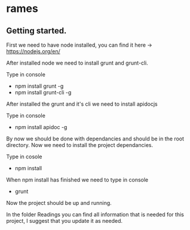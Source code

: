 # rames

## Getting started.

First we need to have node installed, you can find it here -> https://nodejs.org/en/

After installed node we need to install grunt and grunt-cli. 

Type in console 
* npm install grunt -g
* npm install grunt-cli -g

After installed the grunt and it's cli we need to install apidocjs

Type in console
* npm install apidoc -g

By now we should be done with dependancies and should be in the root directory. Now we need to 
install the project dependancies.

Type in cosole
* npm install

When npm install has finished we need to type in console 
* grunt

Now the project should be up and running. 

In the folder Readings you can find all information that is needed for this project, I suggest that you update it as needed. 